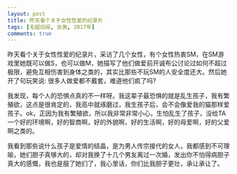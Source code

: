 ```yaml
---
layout: post
title: 昨天看个关于女性性爱的纪录片
tags: [毛姐旧闻, 女男, 2017年]
comments: true
---
```


昨天看个关于女性性爱的纪录片，采访了几个女性，有个女性热衷SM，在SM游戏里她既可以做S，也可以做M，她描写了他们做爱前开诚布公讨论过如何不超过极限，避免互相伤害到身体之类的，其实比那些不玩SM的人安全度还大。然后她开了句玩笑说: 很多人做爱都不戴套，难道他们疯了吗?

我发现，每个人的恐惧点真的不一样呀。我这辈子最恐惧的就是乱生孩子，我有繁殖欲，这点是很肯定的，我高中就琢磨过，我生孩子后，会不会像爱我的猫那样爱孩子。ok，正因为我有繁殖欲，所以我非常非常小心，生怕乱生了孩子，没给TA一个好的环境啊，好的智商啊，好的外貌啊，好的生活啊，好的母爱啊，好的父爱啊之类的。

我看到那些说什么孩子是爱情的结晶，是为男人传宗接代的女人，我都感到不可理喻，她们胆子真够大的，却对我换了十几个男友离过一次婚，发出你不怕得病胆子真大的感慨，我也是服了她们了，我心里话，你们比我胆子更壮，承让承让了。

